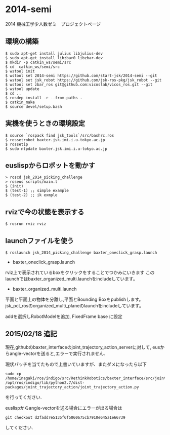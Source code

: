 2014-semi
=========

2014 機械工学少人数ゼミ　プロジェクトページ

環境の構築
----------
```
$ sudo apt-get install julius libjulius-dev
$ sudo apt-get install libzbar0 libzbar-dev
$ mkdir -p catkin_ws/semi/src
$ cd  catkin_ws/semi/src
$ wstool init
$ wstool set 2014-semi https://github.com/start-jsk/2014-semi --git
$ wstool set jsk_robot https://github.com/jsk-ros-pkg/jsk_robot --git
$ wstool set zbar_ros git@github.com:vicoslab/vicos_ros.git --git
$ wstool update
$ cd ..
$ rosdep install -r --from-paths .
$ catkin_make
$ source devel/setup.bash
```


実機を使うときの環境設定
-----------------------
```
$ source `rospack find jsk_tools`/src/bashrc.ros
$ rossetrobot baxter.jsk.imi.i.u-tokyo.ac.jp
$ rossetip
$ sudo ntpdate baxter.jsk.imi.i.u-tokyo.ac.jp
```

euslispからロボットを動かす
--------------------------
```
> roscd jsk_2014_picking_challenge
> roseus scripts/main.l
$ (init)
$ (test-1) ;; simple example
$ (test-2) ;; ik exmple
```

rvizで今の状態を表示する
------------------------

```
$ rosrun rviz rviz
```

launchファイルを使う
-----------------------

```
$ roslaunch jsk_2014_picking_challenge baxter_oneclick_grasp.launch
```

* baxter_oneclick_grasp.launch

rviz上で表示されているboxをクリックをすることでつかみにいきます
このlaunchではbaxter_organized_multi.launchをincludeしています。

* baxter_organized_multi.launch

平面と平面上の物体を分離し,平面とBounding Boxをpublishします。
jsk_pcl_rosのorganized_multi_planeのlaunchをincludeしています。


addを選択しRobotModelを追加, FixedFrame base に設定

2015/02/18 追記
---------------

現在,githubのbaxter_interfaceのjoint_trajectory_action_serverに対して,
eusからangle-vectorを送ると,エラーで実行されません.

現状パッチを当てたもので上書いていますが、またダメになったら以下
```
sudo cp /home/inagaki/ros/indigo/src/RethinkRobotics/baxter_interface/src/joint_trajectory_action/joint_trajectory_action.py /opt/ros/indigo/lib/python2.7/dist-packages/joint_trajectory_action/joint_trajectory_action.py
```
を行ってください.

euslispからangle-vectorを送る場合にエラーが出る場合は
```
git checkout d2fadd7e5135f6f5060675cb7910e645a1e66739
```
してください.
